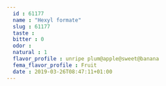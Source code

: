 ```yaml
---
  id : 61177
  name : "Hexyl formate"
  slug : 61177
  taste : 
  bitter : 0
  odor : 
  natural : 1
  flavor_profile : unripe plum@apple@sweet@banana
  fema_flavor_profile : Fruit
  date : 2019-03-26T08:47:11+01:00
---
```



